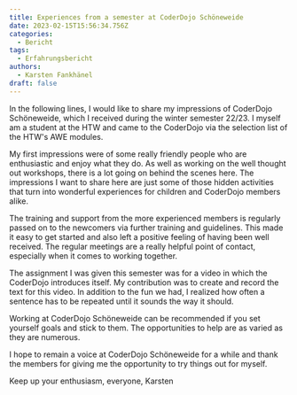 ```yaml
---
title: Experiences from a semester at CoderDojo Schöneweide
date: 2023-02-15T15:56:34.756Z
categories:
  - Bericht
tags:
  - Erfahrungsbericht
authors:
  - Karsten Fankhänel
draft: false
---
```

In the following lines, I would like to share my impressions of CoderDojo Schöneweide, which I received during the winter semester 22/23.
I myself am a student at the HTW and came to the CoderDojo via the selection list of the HTW's AWE modules.

My first impressions were of some really friendly people who are enthusiastic and enjoy what they do.
As well as working on the well thought out workshops, there is a lot going on behind the scenes here.
The impressions I want to share here are just some of those hidden activities that turn into wonderful experiences for children and CoderDojo members alike.

The training and support from the more experienced members is regularly passed on to the newcomers via further training and guidelines.
This made it easy to get started and also left a positive feeling of having been well received.
The regular meetings are a really helpful point of contact, especially when it comes to working together.

The assignment I was given this semester was for a video in which the CoderDojo introduces itself.
My contribution was to create and record the text for this video.
In addition to the fun we had, I realized how often a sentence has to be repeated until it sounds the way it should.

Working at CoderDojo Schöneweide can be recommended if you set yourself goals and stick to them.
The opportunities to help are as varied as they are numerous.

I hope to remain a voice at CoderDojo Schöneweide for a while and thank the members for giving me the opportunity to try things out for myself.

Keep up your enthusiasm, everyone,
Karsten